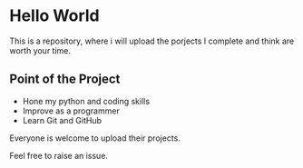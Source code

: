 # Hello World
This is a repository, where i will upload the porjects I complete and think are worth your time.

## Point of the Project
- Hone my python and coding skills
- Improve as a programmer
- Learn Git and GitHub

Everyone is welcome to upload their projects.

Feel free to raise an issue.
